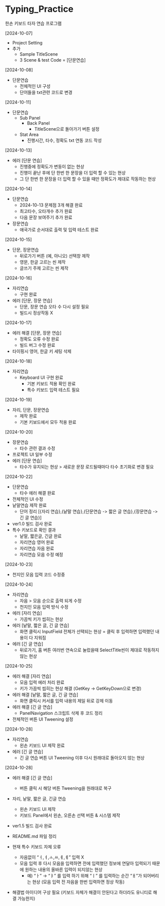 # Typing_Practice
한손 키보드 타자 연습 프로그램

[2024-10-07]
- Project Setting
- 추가
  - Sample TitleScene
  - 3 Scene & test Code = [단문연습]

[2024-10-08]
- 단문연습
  - 전체적인 UI 구성
  - 단어들을 txt관련 코드로 변경

[2024-10-11]
- 단문연습
  - Sub Panel
    - Back Panel
      - TitleScene으로 돌아가기 버튼 설정
  - Stat Area
    - 진행시간, 타수, 정확도 txt 연동 코드 작성

[2024-10-13]
- 에러 [단문 연습]
  - 진행중에 정확도가 변동이 없는 현상
  - 진행이 끝난 후에 단 한번 한 문장을 더 입력 할 수 있는 현상
  - 그 단 한번 한 문장을 더 입력 할 수 있을 때만 정확도가 제대로 작동하는 현상
 
[2024-10-14]
- 단문연습
  - 2024-10-13 문제점 3개 해결 완료
  - 최고타수, 오타개수 추가 완료
  - 다음 문장 보여주기 추가 완료
- 장문연습
  - 애국가로 순서대로 출력 및 입력 테스트 완료

[2024-10-15]
- 단문, 장문연습
  - 뒤로가기 버튼 (예, 아니오) 선택창 제작
  - 영문, 한글 고르는 씬 제작
  - 글쓰기 주제 고르는 씬 제작

[2024-10-16]
- 자리연습 
  - 구현 완료
- 에러 [단문, 장문 연습]
  - 단문, 장문 연습 오타 수 다시 설정 필요
  - 빌드시 정상작동 X

[2024-10-17]
- 에러 해결 [단문, 장문 연습]
  - 정확도 오류 수정 완료
  - 빌드 버그 수정 완료
- 타이핑시 영어, 한글 키 세팅 삭제

[2024-10-18]
- 자리연습
  - Keyboard UI 구현 완료
    - 기본 키보드 적용 확인 완료
    - 특수 키보드 입력 테스트 필요

[2024-10-19]
- 자리, 단문, 장문연습
  - 제작 완료
  - 기본 키보드에서 모두 적용 완료

[2024-10-20]
- 장문연습
  - 타수 관련 결과 수정
- 프로젝트 UI 일부 수정
- 에러 [단문 연습]
  - 타수가 유지되는 현상 > 새로운 문장 로드될때마다 타수 초기화로 변경 필요

[2024-10-22]
- 단문연습
  - 타수 에러 해결 완료
- 전체적인 UI 수정
- 낱말연습 제작 완료
  - 단어 정리 [{자리 연습},{낱말 연습},{단문연습 -> 짧은 글 연습},{장문연습 -> 긴 글 연습}]
- ver1.0 빌드 검사 완료
- 특수 키보드로 확인 결과
  - 낱말, 짧은글, 긴글 완료
  - 자리연습 영어 완료
  - 자리연습 자음 완료
  - 자리연습 모음 수정 예정

[2024-10-23]
- 천지인 모음 입력 코드 수정중

[2024-10-24]
- 자리연습
  - 자음 > 모음 순으로 출력 되게 수정
  - 천지인 모음 입력 방식 수정
- 에러 [자리 연습]
  - 가끔씩 키가 씹히는 현상
- 에러 [낱말, 짧은 글, 긴 글 연습]
  - 화면 클릭시 InputField 전체가 선택되는 현상 = 클릭 후 입력하면 입력했던 내용이 다 지워짐
- 에러 [긴 글 연습]
  - 뒤로가기, 홈 버튼 여러번 연속으로 눌렀을때 SelectTitle씬이 제대로 작동하지 않는 현상

[2024-10-25]
- 에러 해결 [자리 연습] 
  - 모음 입력 에러 처리 완료
  - 키가 가끔씩 씹히는 현상 해결 (GetKey -> GetKeyDown으로 변경)
- 에러 해결 [낱말, 짧은 글, 긴 글 연습]
  - 화면 클릭시 커서를 입력 내용의 제일 뒤로 강제 이동
- 에러 해결 [긴 글 연습]
  - PanelNavigation 스크립트 삭제 후 코드 정리
- 전체적인 버튼 UI Tweening 설정

[2024-10-28]
- 자리연습
  - 왼손 키보드 UI 제작 완료
- 에러 [긴 글 연습]
  - 긴 글 연습 버튼 UI Tweening 이후 다시 원래대로 돌아오지 않는 현상

[2024-10-28]
- 에러 해결 [긴 글 연습]
  - 버튼 클릭 시 해당 버튼 Tweening을 원래대로 복구
- 자리, 낱말, 짧은 글, 긴글 연습
  - 왼손 키보드 UI 제작
  - 키보드 Panel에서 왼손, 오른손 선택 버튼 & 시스템 제작
- ver1.5 빌드 검사 완료
- README.md 파일 정리


- 현재 특수 키보드 자체 오류
  - 자음없이 “ㅓ,ㅕ,ㅗ,ㅛ,ㅔ,ㅖ” 입력 X
  - 모음 입력 후 다시 모음을 입력하면 전에 입력했던 정보에 연달아 입력되기 때문에 원하는 내용의 올바른 입력이 되지않는 현상
    - 예) “ㅏ” → “ㅑ” 를 입력 하기 위해 “ㅣ” 를 입력하는 순간 “ㅐ”가 되어버리는 현상 (모음 입력 전 자음을 한번 입력하면 정상 작동)
- 해결법 아이디어 구상 필요 (키보드 자체가 해결이 안된다고 하더라도 유니티로 해결 가능한지)

